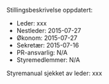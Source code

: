 Stillingsbeskrivelse oppdatert:

* Leder: xxx
* Nestleder: 2015-07-27
* Økonom: 2015-07-27
* Sekretær: 2015-07-16
* PR-ansvarlig: N/A
* Styremedlemmer: N/A


Styremanual sjekket av leder: xxx